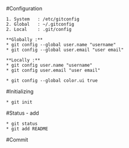 #Configuration

	1. System	: /etc/gitconfig
	2. Global	: ~/.gitconfig
	2. Local	: .git/config
	
	**Globally :**
	* git config --global user.name "username"
	* git config --global user.email "user email"
	
	**Locally :**
	* git config user.name "username"
	* git config user.email "user email"

	* git config --global color.ui true
	
#Initializing

	* git init
	
#Status - add

	* git status
	* git add README

#Commit








